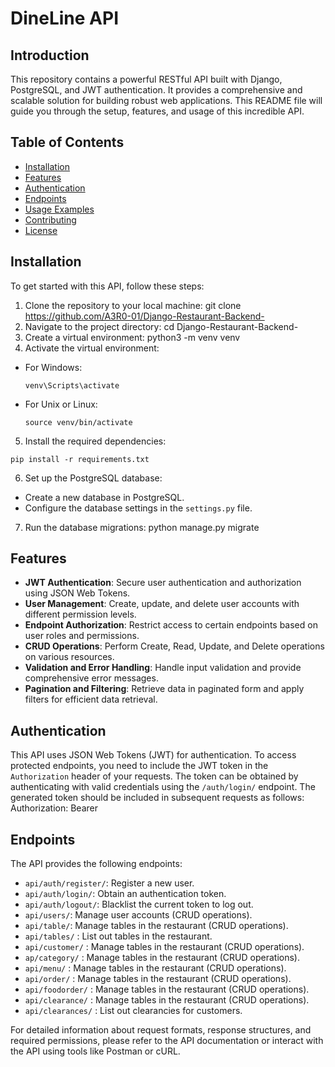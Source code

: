 # DineLine API

## Introduction
This repository contains a powerful RESTful API built with Django, PostgreSQL, and JWT authentication. It provides a comprehensive and scalable solution for building robust web applications. This README file will guide you through the setup, features, and usage of this incredible API.

## Table of Contents
- [Installation](#installation)
- [Features](#features)
- [Authentication](#authentication)
- [Endpoints](#endpoints)
- [Usage Examples](#usage-examples)
- [Contributing](#contributing)
- [License](#license)

## Installation
To get started with this API, follow these steps:

1. Clone the repository to your local machine:
   git clone https://github.com/A3R0-01/Django-Restaurant-Backend-
2. Navigate to the project directory:
   cd Django-Restaurant-Backend-
3. Create a virtual environment:
   python3 -m venv venv
4. Activate the virtual environment:
- For Windows:
  ```
  venv\Scripts\activate
  ```
- For Unix or Linux:
  ```
  source venv/bin/activate
  ```
5. Install the required dependencies:
  ```
  pip install -r requirements.txt
  ```
6. Set up the PostgreSQL database:
- Create a new database in PostgreSQL.
- Configure the database settings in the `settings.py` file.
7. Run the database migrations:
  python manage.py migrate

## Features
- **JWT Authentication**: Secure user authentication and authorization using JSON Web Tokens.
- **User Management**: Create, update, and delete user accounts with different permission levels.
- **Endpoint Authorization**: Restrict access to certain endpoints based on user roles and permissions.
- **CRUD Operations**: Perform Create, Read, Update, and Delete operations on various resources.
- **Validation and Error Handling**: Handle input validation and provide comprehensive error messages.
- **Pagination and Filtering**: Retrieve data in paginated form and apply filters for efficient data retrieval.

## Authentication
This API uses JSON Web Tokens (JWT) for authentication. To access protected endpoints, you need to include the JWT token in the `Authorization` header of your requests. The token can be obtained by authenticating with valid credentials using the `/auth/login/` endpoint. The generated token should be included in subsequent requests as follows:
Authorization: Bearer <token>

## Endpoints
The API provides the following endpoints:

- `api/auth/register/`: Register a new user.
- `api/auth/login/`: Obtain an authentication token.
- `api/auth/logout/`: Blacklist the current token to log out.
- `api/users/`: Manage user accounts (CRUD operations).
- `api/table/`: Manage tables in the restaurant (CRUD operations).
- `api/tables/` : List out tables in the restaurant.
- `api/customer/` : Manage tables in the restaurant (CRUD operations).
- `ap/category/` : Manage tables in the restaurant (CRUD operations).
- `api/menu/` : Manage tables in the restaurant (CRUD operations).
- `api/order/` : Manage tables in the restaurant (CRUD operations).
- `api/foodorder/` : Manage tables in the restaurant (CRUD operations).
- `api/clearance/` : Manage tables in the restaurant (CRUD operations).
- `api/clearances/` : List out clearancies for customers.

For detailed information about request formats, response structures, and required permissions, please refer to the API documentation or interact with the API using tools like Postman or cURL.
